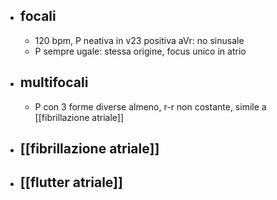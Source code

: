 - ## focali
	- 120 bpm, P neativa in v23 positiva aVr: no sinusale
	- P sempre ugale: stessa origine, focus unico in atrio
- ## multifocali
	- P con 3 forme diverse almeno, r-r non costante, simile a [[fibrillazione atriale]]
- ## [[fibrillazione atriale]]
- ## [[flutter atriale]]